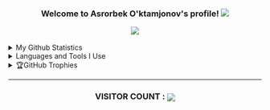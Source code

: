 <h3 align="center">
  Welcome to Asrorbek O'ktamjonov's profile!
  <img src="https://media.giphy.com/media/hvRJCLFzcasrR4ia7z/giphy.gif" width="28">
</h3>

<!-- Typing SVG by DenverCoder1 - https://github.com/DenverCoder1/readme-typing-svg -->
<p align="center">
  <a href="https://github.com/DenverCoder1/readme-typing-svg"><img src="https://readme-typing-svg.herokuapp.com/?lines=Full-stack%20web%20developer;Web%20Designer;Always%20learning%20new%20things&font=Fira%20Code&center=true&width=440&height=45&color=4F77FF&vCenter=true&size=22"></a>
</p>

<details>
<summary>My Github Statistics</summary>

  <div align="center">
    <!-- https://github.com/anuraghazra/github-readme-stats -->
    <img alt="GitHub Stats" width="49%" src="https://github-readme-stats.vercel.app/api?username=mutafakkir&theme=algolia&hide_border=true&count_private=true&show_icons=true">
    <!-- https://github.com/DenverCoder1/github-readme-streak-stats -->
    <img alt="GitHub Streak" width="49%" src="https://github-readme-streak-stats.herokuapp.com/?user=mutafakkir&theme=algolia&hide_border=true">

  </div>

  <div align="center">
    <!-- https://github.com/Ashutosh00710/github-readme-activity-graph -->
    <img alt="GitHub Activity Graph" width="98%" src="https://activity-graph.herokuapp.com/graph?username=mutafakkir&theme=react-dark&area=true&hide_border=true&custom_title=Contributions%20Graph">
  </div>
</details>
<!--Languages and tools-->
<details>
<summary>Languages and Tools I Use</summary>
<br />

<p align="center">
<!--Languages-->
 
<img src="./csharp.png" height="40" style="vertical-align:down; margin:4px">
 <img src="./cpp.png" height="40" style="vertical-align:down; margin:4px">
<img src="./html.png" height="40" style="vertical-align:down; margin:4px">
  <img src="./css.png" height="40" style="vertical-align:down; margin:4px">
 <img src="./javascript.png" height="40" style="vertical-align:down; margin:4px">

<!--Tools-->

<img src="./git.png" height="40" style="vertical-align:down; margin:4px">
<img src="./github.png" height="40" style="vertical-align:down; margin:4px">
<img src="./vscode.png" height="40" style="vertical-align:down; margin:4px">
<br />
<img src = "https://github-readme-stats.vercel.app/api/top-langs/?username=mutafakkir&layout=compact&theme=tokionight&text_color=777777&bg_color=0D1117&border_color=0D1117&langs_count=6" height = "199px">
</p>
<hr>
</details>

<details>
<summary>🏆GitHub Trophies</summary>
<div align="center">

![](https://github-profile-trophy.vercel.app/?username=mutafakkir&theme=tokyonight&no-frame=true&no-bg=true&margin-w=4)
  
</div>
</details>
<hr>

<h3 align="center">VISITOR COUNT :  <img align="center" src="https://profile-counter.glitch.me/mutafakkir/count.svg"/></h3>
